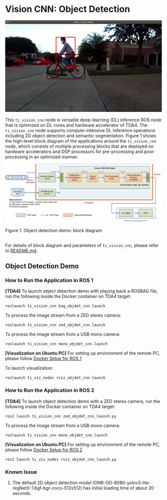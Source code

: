 Vision CNN: Object Detection
============================

![](docs/objdet_rviz.png)
<br />

This `ti_vision_cnn` node is versatile deep-learning (DL) inference ROS node that is optimized on DL cores and hardware accelerator of TDA4. The `ti_vision_cnn` node supports compute-intensive DL inference operations including 2D object detection and semantic segmentation. Figure 1 shows the high-level block diagram of the applications around the `ti_vision_cnn` node, which consists of multiple processing blocks that are deployed on hardware accelerators and DSP processors for pre-processing and post-processing in an optimized manner.

![](docs/objdet_demo_block_diagram.svg)
<figcaption>Figure 1. Object detection demo: block diagram</figcaption>
<br />

For details of block diagram and parameters of `ti_vision_cnn`, please refer to [README.md](./README.md).

## Object Detection Demo

### How to Run the Application in ROS 1

**[TDA4]** To launch object detection demo with playing back a ROSBAG file, run the following inside the Docker container on TDA4 target:
```
roslaunch ti_vision_cnn bag_objdet_cnn.launch
```
To process the image stream from a ZED stereo camera:
```
roslaunch ti_vision_cnn zed_objdet_cnn.launch
```
To process the image stream from a USB mono camera:
```
roslaunch ti_vision_cnn mono_objdet_cnn.launch
```

**[Visualization on Ubuntu PC]** For setting up environment of the remote PC, please follow [Docker Setup for ROS 1](../../../docker/setting_docker_ros1.md)

To launch visualization:
```
roslaunch ti_viz_nodes rviz_objdet_cnn.launch
```
### How to Run the Application in ROS 2

**[TDA4]** To launch object detection demo with a ZED stereo camera, run the following inside the Docker container on TDA4 target:
```
ros2 launch ti_vision_cnn zed_objdet_cnn_launch.py
```
To process the image stream from a USB mono camera:
```
roslaunch ti_vision_cnn mono_objdet_cnn.launch
```
<!-- To launch object detection demo with playing back a ROSBAG file, run the following inside the Docker container on TDA4 target:
```
ros2 launch ti_vision_cnn bag_objdet_cnn_launch.py
``` -->

**[Visualization on Ubuntu PC]** For setting up environment of the remote PC, please follow [Docker Setup for ROS 2](../../../docker/setting_docker_ros2.md)

```
ros2 launch ti_viz_nodes rviz_objdet_cnn_launch.py
```
### Known Issue

1. The default 2D object detection model (ONR-OD-8080-yolov3-lite-regNetX-1.6gf-bgr-coco-512x512) has initial loading time of about 20 seconds.